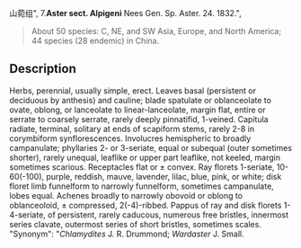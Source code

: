山菀组",
7.**Aster sect. Alpigeni** Nees Gen. Sp. Aster. 24. 1832.",

> About 50 species: C, NE, and SW Asia, Europe, and North America; 44 species (28 endemic) in China.

## Description
Herbs, perennial, usually simple, erect. Leaves basal (persistent or deciduous by anthesis) and cauline; blade spatulate or oblanceolate to ovate, oblong, or lanceolate to linear-lanceolate, margin flat, entire or serrate to coarsely serrate, rarely deeply pinnatifid, 1-veined. Capitula radiate, terminal, solitary at ends of scapiform stems, rarely 2-8 in corymbiform synflorescences. Involucres hemispheric to broadly campanulate; phyllaries 2- or 3-seriate, equal or subequal (outer sometimes shorter), rarely unequal, leaflike or upper part leaflike, not keeled, margin sometimes scarious. Receptacles flat or ± convex. Ray florets 1-seriate, 10-60(-100), purple, reddish, mauve, lavender, lilac, blue, pink, or white; disk floret limb funnelform to narrowly funnelform, sometimes campanulate, lobes equal. Achenes broadly to narrowly obovoid or oblong to oblanceoloid, ± compressed, 2(-4)-ribbed. Pappus of ray and disk florets 1-4-seriate, of persistent, rarely caducous, numerous free bristles, innermost series clavate, outermost series of short bristles, sometimes scales.
  "Synonym": "*Chlamydites* J. R. Drummond; *Wardaster* J. Small.

